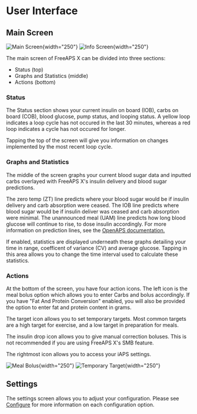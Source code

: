 # User Interface

## Main Screen
![Main Screen](img/main.jpg){width="250"}
![Info Screen](img/info.jpg){width="250"}

The main screen of FreeAPS X can be divided into three sections: 

- Status (top)
- Graphs and Statistics (middle)
- Actions (bottom)

### Status
The Status section shows your current insulin on board (IOB), carbs on board (COB), blood glucose, pump status, and looping status. A yellow loop indicates a loop cycle has not occured in the last 30 minutes, whereas a red loop indicates a cycle has not occured for longer. 

Tapping the top of the screen will give you information on changes implemented by the most recent loop cycle.


### Graphs and Statistics
The middle of the screen graphs your current blood sugar data and inputted carbs overlayed with FreeAPS X's insulin delivery and blood sugar predictions.

The zero temp (ZT) line predicts where your blood sugar would be if insulin delivery and carb absorption were ceased. The IOB line predicts where blood sugar would be if insulin deliver was ceased and carb absorption were minimal. The unannounced meal (UAM) line predicts how long blood glucose will continue to rise, to dose insulin accordingly. For more information on prediction lines, see the [OpenAPS documentation.](https://openaps.readthedocs.io/en/latest/docs/While%20You%20Wait%20For%20Gear/Understand-determine-basal.html)

If enabled, statistics are displayed underneath these graphs detailing your time in range, coefficent of variance (CV) and average glucose. Tapping in this area allows you to change the time interval used to calculate these statistics.

### Actions
At the bottom of the screen, you have four action icons. The left icon is the meal bolus option which allows you to enter Carbs and bolus accordingly. If you have "Fat And Protein Conversion" enabled, you will also be provided the option to enter fat and protein content in grams.

The target icon allows you to set temporary targets. Most common targets are a high target for exercise, and a low target in preparation for meals. 

The insulin drop icon allows you to give manual correction boluses. This is not recommended if you are using FreeAPS X's SMB feature.

The rightmost icon allows you to access your iAPS settings.

![Meal Bolus](img/mealbolus.png){width="250"}
![Temporary Target](img/temptarget.png){width="250"}

## Settings
The settings screen allows you to adjust your configuration. Please see [Configure](../settings/devices/pump.md) for more information on each configuration option.